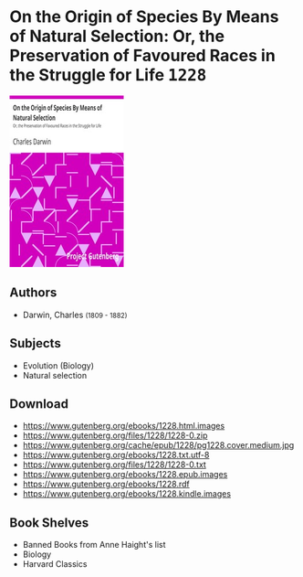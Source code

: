 # On the Origin of Species By Means of Natural Selection: Or, the Preservation of Favoured Races in the Struggle for Life <kbd>1228</kbd>

![](./cover.medium.jpg "")

## Authors


 - Darwin, Charles <small>(1809 - 1882)</small>

## Subjects


 - Evolution (Biology)
 - Natural selection

## Download


 - https://www.gutenberg.org/ebooks/1228.html.images
 - https://www.gutenberg.org/files/1228/1228-0.zip
 - https://www.gutenberg.org/cache/epub/1228/pg1228.cover.medium.jpg
 - https://www.gutenberg.org/ebooks/1228.txt.utf-8
 - https://www.gutenberg.org/files/1228/1228-0.txt
 - https://www.gutenberg.org/ebooks/1228.epub.images
 - https://www.gutenberg.org/ebooks/1228.rdf
 - https://www.gutenberg.org/ebooks/1228.kindle.images

## Book Shelves


 - Banned Books from Anne Haight's list
 - Biology
 - Harvard Classics
